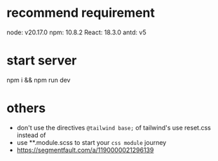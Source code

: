 # recommend requirement
node: v20.17.0
npm: 10.8.2
React: 18.3.0
antd: v5

# start server

npm i && npm run dev

# others

- don't use the directives `@tailwind base;` of tailwind's use reset.css instead of
- use **.module.scss to start your `css module` journey
- https://segmentfault.com/a/1190000021296139